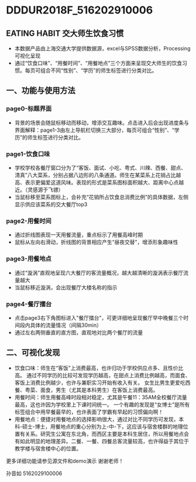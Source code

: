 # DDDUR2018F_516202910006 

## EATING HABIT 交大师生饮食习惯
- 本数据产品由上海交通大学提供数据源，excel与SPSS数据分析，Processing可视化呈现
- 通过“饮食口味”、“用餐时间”、“用餐地点”三个方面来呈现交大师生的饮食习惯。每页可组合不同“性别”、“学历”的师生标签进行分类对比。

## 一、功能与使用方法
### page0-标题界面
- 背景的场景会随鼠标移动而移动，增添交互趣味。点击进入后会出现进度条与界面解释：page1-3由左上导航栏切换三大部分，每页可组合“性别”、“学历”的师生标签进行分类对比。

### page1-饮食口味
- 学校学校各餐厅窗口分为了“客饭、面试、小吃、粤式、川辣、西餐、甜点、清真”八大菜系，分别占据八边形的八条通道。师生在某菜系上花销占比越高、表示更偏爱这道风味。表现的形式是菜系图标面积越大、距离中心点越近。（灵感源于飞镖）
- 当鼠标移至菜系图标上，会补充“花销所占饮食总消费比例”的具体数据，左侧显示供应该菜系的交大餐厅top3

### page2-用餐时间
- 通过折线图表现一天用餐流量，重点标示了用餐高峰时期
- 鼠标从左向右滑动，折线图的背景相应产生“昼夜交替”，增添形象趣味性

### page3-用餐地点
- 通过“漩涡”直观地呈现六大餐厅的客流量概况，越大越清晰的漩涡表示餐厅流量越大
- 当鼠标移近漩涡，会出现餐厅大楼名称的指示

### page4-餐厅擂台
- 点击page3右下角图标进入"餐厅擂台"，可更详细地呈现餐厅早中晚餐三个时间段内具体的流量情况（间隔30min）
- 通过左右两侧垂直的直方图，直观地对比两个餐厅的流量


## 二、可视化发现
- 饮食口味：师生在“客饭”上消费最高，也许归功于学校供应点多、且性价比高。
通过不同学历的比较可发现学历越高，在甜点上消费比例越高，而面食、客饭上消费比例越少，也许与兼职实习开始有收入有关。
女生比男生更爱吃西餐、粤菜、面食，男生（尤其是本科男生）在客饭上消费最高。
- 用餐时间：师生用餐高峰时段相对稳定，尤其是午餐11：35AM全校餐厅流量最高，这也许因为学校里上下课时间统一。
一个有趣的发现是“女博士”是所有标签组合中用早餐最早的，也许表面了学霸有早起的习惯偏向啊！
- 用餐地点：便捷对用餐地点的选择影响很大，通过对比不同学历可发现，本科-硕士-博士，用餐地点的重心分别为上-中-下，这应该与宿舍楼群的地理位置有关系。研究生公寓在东北角，而西区主要是本科生居住，所以用餐地点会有如此明显的地理差异。二餐、一餐、四餐总客流量较高，也许得益于其位于教学楼与宿舍楼中心的位置。

更多详细功能请参见源文件和demo演示
谢谢老师！

孙音如
5162029100006




